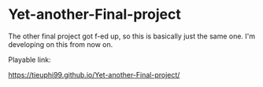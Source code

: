 # Yet-another-Final-project

The other final project got f-ed up, so this is basically just the same one.
I'm developing on this from now on.

Playable link:

https://tieuphi99.github.io/Yet-another-Final-project/
